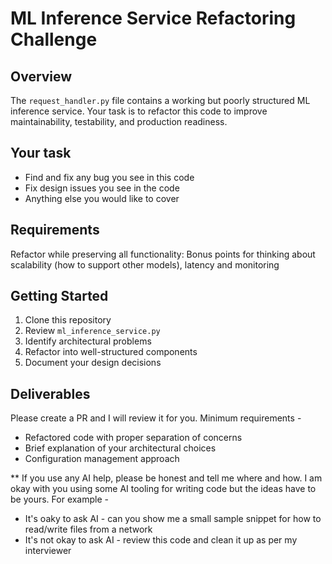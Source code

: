 # ML Inference Service Refactoring Challenge

## Overview

The `request_handler.py` file contains a working but poorly structured ML inference service. Your task is to refactor this code to improve maintainability, testability, and production readiness.

## Your task
- Find and fix any bug you see in this code
- Fix design issues you see in the code
- Anything else you would like to cover

## Requirements

Refactor while preserving all functionality:
Bonus points for thinking about scalability (how to support other models), latency and monitoring

## Getting Started

1. Clone this repository
2. Review `ml_inference_service.py`
3. Identify architectural problems
4. Refactor into well-structured components
5. Document your design decisions

## Deliverables
Please create a PR and I will review it for you. Minimum requirements -

- Refactored code with proper separation of concerns
- Brief explanation of your architectural choices
- Configuration management approach

** If you use any AI help, please be honest and tell me where and how. I am okay with you using some AI tooling for writing code but the ideas have to be yours. For example -
- It's oaky to ask AI - can you show me a small sample snippet for how to read/write files from a network
- It's not okay to ask AI - review this code and clean it up as per my interviewer

